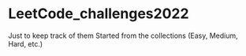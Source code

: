 # LeetCode_challenges2022
Just to keep track of them
Started from the collections (Easy, Medium, Hard, etc.)
